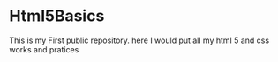 # Html5Basics

This is my First public repository. here I would put all my html 5 and css works and pratices
